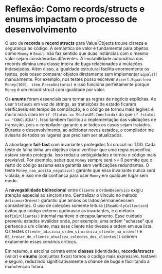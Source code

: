 # Reflexão: Como records/structs e enums impactam o processo de desenvolvimento

O uso de **records** e **record structs** para Value Objects trouxe clareza e segurança ao código. A semântica de valor é fundamental para objetos como `Money` e `Email`: não faz sentido que duas instâncias com o mesmo valor sejam consideradas diferentes. A imutabilidade automática dos records elimina uma classe inteira de bugs relacionados a mutações indesejadas. Além disso, a igualdade estrutural facilita enormemente os testes, pois posso comparar objetos diretamente sem implementar `Equals()` manualmente. Por exemplo, nos testes posso escrever `Assert.Equal(new Money(100), item.PrecoUnitario)` e isso funciona perfeitamente porque `Money` é um record struct com igualdade por valor.

Os **enums** foram essenciais para tornar as regras de negócio explícitas. Ao usar `StatusOS` em vez de strings, as transições de estado ficaram verificáveis em tempo de compilação, e o código se tornou mais legível: é muito mais claro ler `if (Status == StatusOS.Concluida)` do que `if (status == "CONCLUIDA")`. Isso também facilitou a implementação das validações de transição, pois o compilador garante que todos os casos sejam tratados. Durante o desenvolvimento, ao adicionar novos estados, o compilador me avisaria de todos os lugares que precisam ser atualizados.

A abordagem **fail-fast** com invariantes protegidos foi crucial no TDD. Cada teste de falha tinha um objetivo claro: verificar que uma regra específica estava sendo protegida. Isso reduziu ambiguidades e tornou o código mais previsível. Por exemplo, saber que `Money` sempre será >= 0 permite que o resto do código assuma essa garantia sem verificações redundantes. O teste `Money_nao_aceita_negativo()` garante que essa invariante nunca será violada, e isso me dá confiança para usar `Money` em qualquer lugar sem medo.

A **navegabilidade bidirecional** entre `Cliente` e `OrdemDeServico` exigiu atenção especial ao sincronismo. Centralizar o vínculo no método `AdicionarOrdem()` garantiu que ambos os lados permanecessem consistentes. O uso de coleções somente leitura (`IReadOnlyCollection`) evitou que código externo quebrasse as invariantes, e o método `DefinirCliente()` internal manteve o encapsulamento. Esse cuidado preveniu estados inválidos onde, por exemplo, uma ordem "achasse" que pertence a um cliente, mas esse cliente não tivesse a ordem em sua lista. Os testes `Cliente_adiciona_ordem_sincroniza_cliente_na_ordem()` e `OS_trocar_de_cliente_atualiza_colecoes_dos_clientes()` cobrem exatamente esses cenários críticos.

Em resumo, a escolha correta entre **classes** (identidade), **records/structs** (valor) e **enums** (conjuntos fixos) tornou o código mais expressivo, testável e seguro, reduzindo significativamente a chance de bugs e facilitando a manutenção futura.

